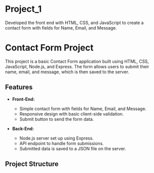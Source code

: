 # Project_1
Developed the front end with HTML, CSS, and JavaScript to create a contact form with fields for Name, Email, and Message.
# Contact Form Project

This project is a basic Contact Form application built using HTML, CSS, JavaScript, Node.js, and Express. The form allows users to submit their name, email, and message, which is then saved to the server.

## Features

- **Front-End:**
  - Simple contact form with fields for Name, Email, and Message.
  - Responsive design with basic client-side validation.
  - Submit button to send the form data.

- **Back-End:**
  - Node.js server set up using Express.
  - API endpoint to handle form submissions.
  - Submitted data is saved to a JSON file on the server.

## Project Structure


